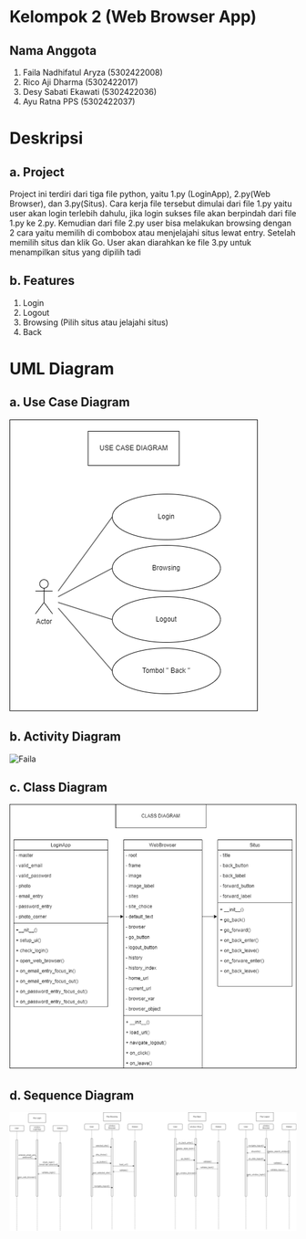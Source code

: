 # Kelompok 2 (Web Browser App)
## Nama Anggota
1. Faila Nadhifatul Aryza (5302422008)
2. Rico Aji Dharma (5302422017)
3. Desy Sabati Ekawati (5302422036)
4. Ayu Ratna PPS (5302422037)

# Deskripsi
## a. Project
Project ini terdiri dari tiga file python, yaitu 1.py (LoginApp), 2.py(Web Browser), dan 3.py(Situs). Cara kerja file tersebut dimulai dari file 1.py yaitu user akan login terlebih dahulu, jika login sukses file akan berpindah dari file 1.py ke 2.py. Kemudian dari file 2.py user bisa melakukan browsing dengan 2 cara yaitu memilih di combobox atau menjelajahi situs lewat entry. Setelah memilih situs dan klik Go. User akan diarahkan ke file 3.py untuk menampilkan situs yang dipilih tadi
## b. Features
1. Login
2. Logout
3. Browsing (Pilih situs atau jelajahi situs)
4. Back

# UML Diagram
## a. Use Case Diagram
![Faila](UseCaseDiagram.png)
## b. Activity Diagram
![Faila](ActivityDiagram.png)
## c. Class Diagram
![Faila](ClassDiagram.png)
## d. Sequence Diagram
![Faila](SequenceDiagram.png)
